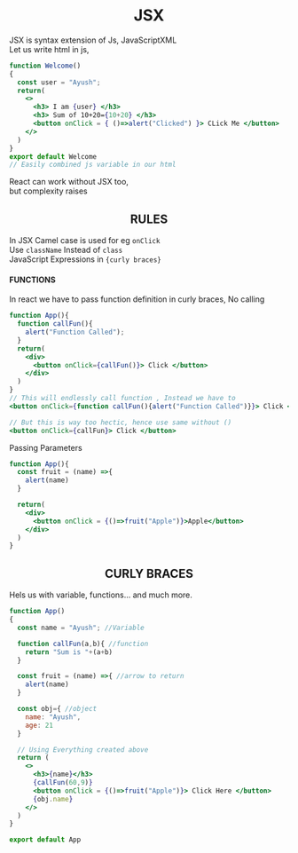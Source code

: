 # <center>JSX
JSX is syntax extension of Js, JavaScriptXML  
Let us write html in js,  

```jsx
function Welcome()
{
  const user = "Ayush";
  return( 
    <>
      <h3> I am {user} </h3>
      <h3> Sum of 10+20={10+20} </h3>
      <button onClick = { ()=>alert("Clicked") }> CLick Me </button>
    </>
  )
}
export default Welcome
// Easily combined js variable in our html
```
React can work without JSX too,  
but complexity raises

## <center> RULES
In JSX Camel case is used for eg  `onClick`  
Use `className` Instead of `class`  
JavaScript Expressions in `{curly braces}`  


#### FUNCTIONS
In react we have to pass function definition in curly braces, No calling

```jsx
function App(){
  function callFun(){
    alert("Function Called");
  }
  return(
    <div>
      <button onClick={callFun()}> Click </button>
    </div>
  )
}
// This will endlessly call function , Instead we have to
<button onClick={function callFun(){alert("Function Called")}}> Click </button>

// But this is way too hectic, hence use same without ()
<button onClick={callFun}> Click </button>
```
Passing Parameters
```jsx
function App(){
  const fruit = (name) =>{
    alert(name)
  }

  return(
    <div>
      <button onClick = {()=>fruit("Apple")}>Apple</button>
    </div>
  )
}
```

## <center> CURLY BRACES

Hels us with variable, functions... and much more.
```jsx
function App() 
{
  const name = "Ayush"; //Variable

  function callFun(a,b){ //function
    return "Sum is "+(a+b)
  }

  const fruit = (name) =>{ //arrow to return
    alert(name)
  }

  const obj={ //object
    name: "Ayush",
    age: 21
  }

  // Using Everything created above
  return (
    <>
      <h3>{name}</h3>
      {callFun(60,9)}
      <button onClick = {()=>fruit("Apple")}> Click Here </button>
      {obj.name}
    </>
  )
}

export default App
```
